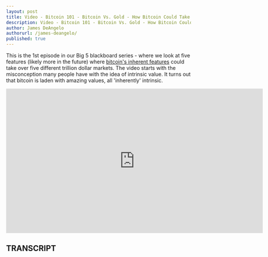 ```yaml
---
layout: post
title: Video - Bitcoin 101 - Bitcoin Vs. Gold - How Bitcoin Could Take Over a Trillion Dollar Market
description: Video - Bitcoin 101 - Bitcoin Vs. Gold - How Bitcoin Could Take Over a Trillion Dollar Market
author: James DeAngelo
authorurl: /james-deangelo/
published: true
---
```


<p>This is the 1st episode in our Big 5 blackboard series - where we look at five features (likely more in the future) where <a href="/the-seven-network-effects-of-bitcoin/">bitcoin's inherent features</a> could take over five different trillion dollar markets. The video starts with the misconception many people have with the idea of intrinsic value. It turns out that bitcoin is laden with amazing values, all 'inherently' intrinsic.</p>

<center><iframe width="700" height="394" src="https://www.youtube.com/embed/_4QFErOdTag?list=PLzctEq7iZD-7-DgJM604zsndMapn9ff6q" frameborder="0" allowfullscreen></iframe></center>

<h2>TRANSCRIPT</h2>
